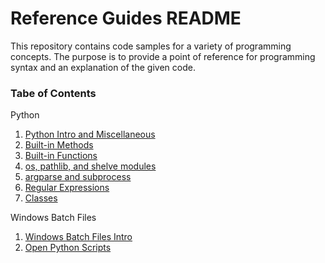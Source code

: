 # Reference Guides README

This repository contains code samples for a variety of programming concepts. The purpose is to provide a point of reference for programming syntax and an explanation of the given code.

### Tabe of Contents
Python

1. [Python Intro and Miscellaneous](https://github.com/ajoh504/referenceguides/blob/main/python/1_python_intro_misc.md)
2. [Built-in Methods](https://github.com/ajoh504/referenceguides/blob/main/python/2_built_in_methods.md)
3. [Built-in Functions](https://github.com/ajoh504/referenceguides/blob/main/python/3_built_in_functions.md)
4. [os, pathlib, and shelve modules](https://github.com/ajoh504/referenceguides/blob/main/python/4_os_pathlib_shelve.md)
5. [argparse and subprocess](https://github.com/ajoh504/referenceguides/blob/main/python/5_argparse_subprocess.md)
6. [Regular Expressions](https://github.com/ajoh504/referenceguides/blob/main/python/6_regular_expressions.md)
7. [Classes](https://github.com/ajoh504/referenceguides/blob/main/python/7_classes.md)

Windows Batch Files

1. [Windows Batch Files Intro](https://github.com/ajoh504/referenceguides/blob/main/windowsbatchfiles/1_batch_intro.md)
2. [Open Python Scripts](https://github.com/ajoh504/referenceguides/blob/main/windowsbatchfiles/2_run_py_script.md)
 
